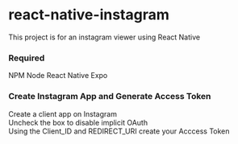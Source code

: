 # react-native-instagram
This project is for an instagram viewer using React Native

### Required
NPM
Node
React Native
Expo

### Create Instagram App and Generate Access Token
Create a client app on Instagram <br>
Uncheck the box to disable implicit OAuth <br>
Using the Client_ID and REDIRECT_URI create your Acccess Token
